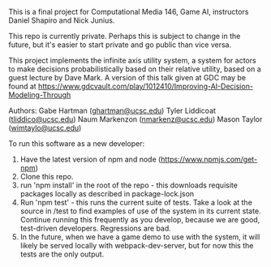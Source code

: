 This is a final project for Computational Media 146, Game AI, instructors Daniel Shapiro and Nick Junius.

This repo is currently private. Perhaps this is subject to change in the future, but it's easier to start private and go public than vice versa.

This project implements the infinite axis utility system, a system for actors to make decisions probabilistically based on their relative utility, based on a guest lecture by Dave Mark. A version of this talk given at GDC may be found at https://www.gdcvault.com/play/1012410/Improving-AI-Decision-Modeling-Through

Authors:
Gabe Hartman (ghartman@ucsc.edu)
Tyler Liddicoat (tliddico@ucsc.edu)
Naum Markenzon (nmarkenz@ucsc.edu)
Mason Taylor (wimtaylo@ucsc.edu)

To run this software as a new developer:
1. Have the latest version of npm and node (https://www.npmjs.com/get-npm)
2. Clone this repo.
3. run 'npm install' in the root of the repo - this downloads requisite packages locally as described in package-lock.json
4. Run 'npm test' - this runs the current suite of tests. Take a look at the source in /test to find examples of use of the system in its current state. Continue running this frequently as you develop, because we are good, test-driven developers. Regressions are bad.
5. In the future, when we have a game demo to use with the system, it will likely be served locally with webpack-dev-server, but for now this the tests are the only output.

